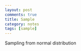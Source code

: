 ```yaml
---
layout: post
comments: true
title: Sample
category: notes
tags: [sample]
---
```


Sampling from normal distribution